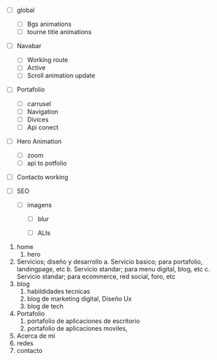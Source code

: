 

- [ ] global
  - [ ] Bgs animations
  - [ ] tourne title animations
- [ ] Navabar
  - [ ] Working route
  - [ ] Active
  - [ ] Scroll animation update 
- [ ] Portafolio
  - [ ] carrusel
  - [ ] Navigation
  - [ ] Divices
  - [ ] Api conect
- [ ] Hero Animation
  - [ ] zoom
  - [ ] api to potfolio
- [ ] Contacto working


- [ ] SEO
  - [ ] imagens
    - [ ] blur
    - [ ] ALts


1. home
   1. hero 
2. Servicios; diseño y desarrollo
   a. Servicio basico; para portafolio, landingpage, etc
   b. Servicio standar; para menu digital, blog, etc
   c. Servicio standar; para ecommerce, red social, foro, etc
3. blog
   1. habildidades tecnicas
   2. blog de marketing digital, Diseño Ux
   3. blog de tech
4. Portafolio
   1. portafolio de aplicaciones de escritorio
   2. portafolio de aplicaciones moviles,
5. Acerca de mi 
6. redes
7. contacto




